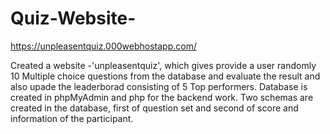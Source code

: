 # Quiz-Website-

https://unpleasentquiz.000webhostapp.com/

Created a website -'unpleasentquiz', which gives provide a user randomly 10 Multiple choice questions from the database and evaluate the result and also upade the leaderborad consisting of 5 Top performers.
Database is created in phpMyAdmin and php for the backend work. Two schemas are created in the database, first of question set and second of score and information of the participant.

